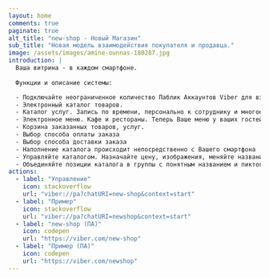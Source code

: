 ```yaml
---
layout: home
comments: true
paginate: true
alt_title: "new-shop - Новый Магазин"
sub_title: "Новая модель взаимодействия покупателя и продавца."
image: /assets/images/amine-ounnas-180287.jpg
introduction: |
  Ваша витрина - в каждом смартфоне. 
  
  Функции и описание системы:

  - Подключайте неограниченное количество Паблик Аккаунтов Viber для взаимодействия с системой
  - Электронный каталог товаров.
  - Каталог услуг. Запись по времени, персонально к сотруднику и многое другое
  - Электронное меню. Кафе и рестораны. Теперь Ваше меню у ваших гостей в смартфоне. 
  - Корзина заказанных товаров, услуг.
  - Выбор способа оплаты заказа
  - Выбор способа доставки заказа
  - Наполнение каталога происходит непосредственно с Вашего смартфона
  - Управляйте каталогом. Назначайте цену, изображения, меняйте название Ваших позиций в каталоге
  - Объединяйте позиции каталога в группы с понятным названием и пиктограммой
actions:
  - label: "Управление"
    icon: stackoverflow
    url: "viber://pa?chatURI=new-shop&context=start"
  - label: "Пример"
    icon: stackoverflow
    url: "viber://pa?chatURI=newshop&context=start"
  - label: "new-shop (ПА)"
    icon: codepen
    url: "https://viber.com/new-shop"
  - label: "Пример (ПА)"
    icon: codepen
    url: "https://viber.com/newshop"
---
```

